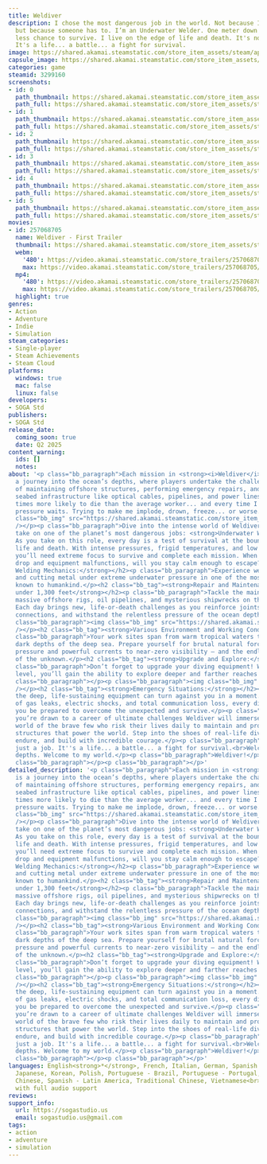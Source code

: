 ```yaml
---
title: Weldiver
description: I chose the most dangerous job in the world. Not because I wanted to,
  but because someone has to. I’m an Underwater Welder. One meter down – one percent
  less chance to survive. I live on the edge of life and death. It's not just a job.
  It's a life... a battle... a fight for survival.
image: https://shared.akamai.steamstatic.com/store_item_assets/steam/apps/3299160/header.jpg?t=1730896381
capsule_image: https://shared.akamai.steamstatic.com/store_item_assets/steam/apps/3299160/866812f8132a0279b50e9f4aca21a08665033150/capsule_231x87.jpg?t=1730896381
categories: game
steamid: 3299160
screenshots:
- id: 0
  path_thumbnail: https://shared.akamai.steamstatic.com/store_item_assets/steam/apps/3299160/ss_8f3e2531ab28120d1f773de4e0ae4b1e4caa9504.600x338.jpg?t=1730896381
  path_full: https://shared.akamai.steamstatic.com/store_item_assets/steam/apps/3299160/ss_8f3e2531ab28120d1f773de4e0ae4b1e4caa9504.1920x1080.jpg?t=1730896381
- id: 1
  path_thumbnail: https://shared.akamai.steamstatic.com/store_item_assets/steam/apps/3299160/ss_05580541f2914ee7037f8d7d7fff1deb7612b128.600x338.jpg?t=1730896381
  path_full: https://shared.akamai.steamstatic.com/store_item_assets/steam/apps/3299160/ss_05580541f2914ee7037f8d7d7fff1deb7612b128.1920x1080.jpg?t=1730896381
- id: 2
  path_thumbnail: https://shared.akamai.steamstatic.com/store_item_assets/steam/apps/3299160/ss_fb5fae744d07d6727b2e3ec463e21b40fda6c692.600x338.jpg?t=1730896381
  path_full: https://shared.akamai.steamstatic.com/store_item_assets/steam/apps/3299160/ss_fb5fae744d07d6727b2e3ec463e21b40fda6c692.1920x1080.jpg?t=1730896381
- id: 3
  path_thumbnail: https://shared.akamai.steamstatic.com/store_item_assets/steam/apps/3299160/ss_e7c872ccdf2954f9d3a9c2c5b43de0ed76a9cccf.600x338.jpg?t=1730896381
  path_full: https://shared.akamai.steamstatic.com/store_item_assets/steam/apps/3299160/ss_e7c872ccdf2954f9d3a9c2c5b43de0ed76a9cccf.1920x1080.jpg?t=1730896381
- id: 4
  path_thumbnail: https://shared.akamai.steamstatic.com/store_item_assets/steam/apps/3299160/ss_e848198dce789f0923e7908bffffa28de4afba2c.600x338.jpg?t=1730896381
  path_full: https://shared.akamai.steamstatic.com/store_item_assets/steam/apps/3299160/ss_e848198dce789f0923e7908bffffa28de4afba2c.1920x1080.jpg?t=1730896381
- id: 5
  path_thumbnail: https://shared.akamai.steamstatic.com/store_item_assets/steam/apps/3299160/ss_e95e3d95b893cc5df6adb4595487513a019eee22.600x338.jpg?t=1730896381
  path_full: https://shared.akamai.steamstatic.com/store_item_assets/steam/apps/3299160/ss_e95e3d95b893cc5df6adb4595487513a019eee22.1920x1080.jpg?t=1730896381
movies:
- id: 257068705
  name: Weldiver - First Trailer
  thumbnail: https://shared.akamai.steamstatic.com/store_item_assets/steam/apps/257068705/2fc9e78b7c9f4cb2cf13982785ec8a53bf6e694a/movie_600x337.jpg?t=1730814894
  webm:
    '480': https://video.akamai.steamstatic.com/store_trailers/257068705/movie480_vp9.webm?t=1730814894
    max: https://video.akamai.steamstatic.com/store_trailers/257068705/movie_max_vp9.webm?t=1730814894
  mp4:
    '480': https://video.akamai.steamstatic.com/store_trailers/257068705/movie480.mp4?t=1730814894
    max: https://video.akamai.steamstatic.com/store_trailers/257068705/movie_max.mp4?t=1730814894
  highlight: true
genres:
- Action
- Adventure
- Indie
- Simulation
steam_categories:
- Single-player
- Steam Achievements
- Steam Cloud
platforms:
  windows: true
  mac: false
  linux: false
developers:
- SOGA Std
publishers:
- SOGA Std
release_date:
  coming_soon: true
  date: Q2 2025
content_warning:
  ids: []
  notes:
about: '<p class="bb_paragraph">Each mission in <strong><i>Weldiver</i></strong> is
  a journey into the ocean’s depths, where players undertake the challenging work
  of maintaining offshore structures, performing emergency repairs, and replacing
  seabed infrastructure like optical cables, pipelines, and power lines.</p><p class="bb_paragraph">Forty
  times more likely to die than the average worker... and every time I go down, the
  pressure waits. Trying to make me implode, drown, freeze... or worse.</p><p class="bb_paragraph"><img
  class="bb_img" src="https://shared.akamai.steamstatic.com/store_item_assets/steam/apps/3299160/extras/wishlist_now.png?t=1730896381"
  /></p><p class="bb_paragraph">Dive into the intense world of Weldiver where you’ll
  take on one of the planet’s most dangerous jobs: <strong>Underwater Welding.</strong>
  As you take on this role, every day is a test of survival at the boundary between
  life and death. With intense pressures, frigid temperatures, and low visibility,
  you’ll need extreme focus to survive and complete each mission. When oxygen levels
  drop and equipment malfunctions, will you stay calm enough to escape?</p><h2 class="bb_tag"><strong>Realistic
  Welding Mechanics:</strong></h2><p class="bb_paragraph">Experience welding, grinding,
  and cutting metal under extreme underwater pressure in one of the most intense environments
  known to humankind.</p><h2 class="bb_tag"><strong>Repair and Maintenance the world
  under 1,300 feet</strong></h2><p class="bb_paragraph">Tackle the maintenance of
  massive offshore rigs, oil pipelines, and mysterious shipwrecks on the ocean floor.
  Each day brings new, life-or-death challenges as you reinforce joints, weld critical
  connections, and withstand the relentless pressure of the ocean depths.</p><p class="bb_paragraph"></p><p
  class="bb_paragraph"><img class="bb_img" src="https://shared.akamai.steamstatic.com/store_item_assets/steam/apps/3299160/extras/shark.png?t=1730896381"
  /></p><h2 class="bb_tag"><strong>Various Environment and Working Conditions:</strong></h2><p
  class="bb_paragraph">Your work sites span from warm tropical waters to the frigid,
  dark depths of the deep sea. Prepare yourself for brutal natural forces – from high
  pressure and powerful currents to near-zero visibility – and the endless dangers
  of the unknown.</p><h2 class="bb_tag"><strong>Upgrade and Explore:</strong> </h2><p
  class="bb_paragraph">Don’t forget to upgrade your diving equipment! With each new
  level, you’ll gain the ability to explore deeper and farther reaches of the ocean.</p><p
  class="bb_paragraph"></p><p class="bb_paragraph"><img class="bb_img" src="https://shared.akamai.steamstatic.com/store_item_assets/steam/apps/3299160/extras/helmets.png?t=1730896381"
  /></p><h2 class="bb_tag"><strong>Emergency Situations:</strong></h2><p class="bb_paragraph">In
  the deep, life-sustaining equipment can turn against you in a moment. With risks
  of gas leaks, electric shocks, and total communication loss, every dive demands
  you be prepared to overcome the unexpected and survive.</p><p class="bb_paragraph">If
  you’re drawn to a career of ultimate challenges Weldiver will immerse you in the
  world of the brave few who risk their lives daily to maintain and protect the underwater
  structures that power the world. Step into the shoes of real-life divers who sacrifice,
  endure, and build with incredible courage.</p><p class="bb_paragraph">It''s not
  just a job. It''s a life... a battle... a fight for survival.<br>Welcome to the
  depths. Welcome to my world.</p><p class="bb_paragraph">Weldiver!</p><p class="bb_paragraph"></p><p
  class="bb_paragraph"></p><p class="bb_paragraph"></p>'
detailed_description: '<p class="bb_paragraph">Each mission in <strong><i>Weldiver</i></strong>
  is a journey into the ocean’s depths, where players undertake the challenging work
  of maintaining offshore structures, performing emergency repairs, and replacing
  seabed infrastructure like optical cables, pipelines, and power lines.</p><p class="bb_paragraph">Forty
  times more likely to die than the average worker... and every time I go down, the
  pressure waits. Trying to make me implode, drown, freeze... or worse.</p><p class="bb_paragraph"><img
  class="bb_img" src="https://shared.akamai.steamstatic.com/store_item_assets/steam/apps/3299160/extras/wishlist_now.png?t=1730896381"
  /></p><p class="bb_paragraph">Dive into the intense world of Weldiver where you’ll
  take on one of the planet’s most dangerous jobs: <strong>Underwater Welding.</strong>
  As you take on this role, every day is a test of survival at the boundary between
  life and death. With intense pressures, frigid temperatures, and low visibility,
  you’ll need extreme focus to survive and complete each mission. When oxygen levels
  drop and equipment malfunctions, will you stay calm enough to escape?</p><h2 class="bb_tag"><strong>Realistic
  Welding Mechanics:</strong></h2><p class="bb_paragraph">Experience welding, grinding,
  and cutting metal under extreme underwater pressure in one of the most intense environments
  known to humankind.</p><h2 class="bb_tag"><strong>Repair and Maintenance the world
  under 1,300 feet</strong></h2><p class="bb_paragraph">Tackle the maintenance of
  massive offshore rigs, oil pipelines, and mysterious shipwrecks on the ocean floor.
  Each day brings new, life-or-death challenges as you reinforce joints, weld critical
  connections, and withstand the relentless pressure of the ocean depths.</p><p class="bb_paragraph"></p><p
  class="bb_paragraph"><img class="bb_img" src="https://shared.akamai.steamstatic.com/store_item_assets/steam/apps/3299160/extras/shark.png?t=1730896381"
  /></p><h2 class="bb_tag"><strong>Various Environment and Working Conditions:</strong></h2><p
  class="bb_paragraph">Your work sites span from warm tropical waters to the frigid,
  dark depths of the deep sea. Prepare yourself for brutal natural forces – from high
  pressure and powerful currents to near-zero visibility – and the endless dangers
  of the unknown.</p><h2 class="bb_tag"><strong>Upgrade and Explore:</strong> </h2><p
  class="bb_paragraph">Don’t forget to upgrade your diving equipment! With each new
  level, you’ll gain the ability to explore deeper and farther reaches of the ocean.</p><p
  class="bb_paragraph"></p><p class="bb_paragraph"><img class="bb_img" src="https://shared.akamai.steamstatic.com/store_item_assets/steam/apps/3299160/extras/helmets.png?t=1730896381"
  /></p><h2 class="bb_tag"><strong>Emergency Situations:</strong></h2><p class="bb_paragraph">In
  the deep, life-sustaining equipment can turn against you in a moment. With risks
  of gas leaks, electric shocks, and total communication loss, every dive demands
  you be prepared to overcome the unexpected and survive.</p><p class="bb_paragraph">If
  you’re drawn to a career of ultimate challenges Weldiver will immerse you in the
  world of the brave few who risk their lives daily to maintain and protect the underwater
  structures that power the world. Step into the shoes of real-life divers who sacrifice,
  endure, and build with incredible courage.</p><p class="bb_paragraph">It''s not
  just a job. It''s a life... a battle... a fight for survival.<br>Welcome to the
  depths. Welcome to my world.</p><p class="bb_paragraph">Weldiver!</p><p class="bb_paragraph"></p><p
  class="bb_paragraph"></p><p class="bb_paragraph"></p>'
languages: English<strong>*</strong>, French, Italian, German, Spanish - Spain, Dutch,
  Japanese, Korean, Polish, Portuguese - Brazil, Portuguese - Portugal, Simplified
  Chinese, Spanish - Latin America, Traditional Chinese, Vietnamese<br><strong>*</strong>languages
  with full audio support
reviews:
support_info:
  url: https://sogastudio.us
  email: sogastudio.us@gmail.com
tags:
- action
- adventure
- simulation
---
```


